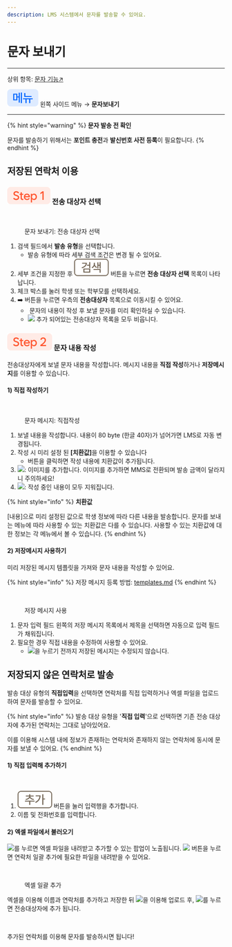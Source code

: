 ```yaml
---
description: LMS 시스템에서 문자를 발송할 수 있어요.
---
```


# 문자 보내기

***

상위 항목: [문자 기능↗](./)

![](../../.gitbook/assets/chip_menu.svg) 왼쪽 사이드 메뉴 → **문자보내기**

***

{% hint style="warning" %}
**문자 발송 전 확인**

문자를 발송하기 위해서는 **포인트 충전**과 **발신번호 사전 등록**이 필요합니다.
{% endhint %}

## 저장된 연락처 이용

### ![](../../.gitbook/assets/chip_step1.svg) 전송 대상자 선택

<figure><img src="../../.gitbook/assets/문자보내기_전송대상자 선택.png" alt=""><figcaption><p>문자 보내기: 전송 대상자 선택</p></figcaption></figure>

1. 검색 필드에서 **발송 유형**을 선택합니다.
   * 발송 유형에 따라 세부 검색 조건은 변경 될 수 있어요.
2. 세부 조건을 지정한 후 <img src="../../.gitbook/assets/Btn_Search.svg" alt="" data-size="original"> 버튼을 누르면 **전송 대상자 선택** 목록이 나타납니다.&#x20;
3. 체크 박스를 눌러 학생 또는 학부모를 선택하세요.
4. &#x20;➡️ 버튼을 누르면 우측의 **전송대상자** 목록으로 이동시킬 수 있어요.
   * <img src="../../.gitbook/assets/btn_미리보기.svg" alt="" data-size="original"> 문자의 내용이 작성 후 보낼 문자를 미리 확인하실 수 있습니다.
   * ![](../../.gitbook/assets/Btn_목록비우기.svg) 추가 되어있는 전송대상자 목록을 모두 비웁니다.

### ![](../../.gitbook/assets/chip_step2.svg) 문자 내용 작성

전송대상자에게 보낼 문자 내용을 작성합니다. 메시지 내용을 **직접 작성**하거나 **저장메시지**를 이용할 수 있습니다.

#### 1) 직접 작성하기

<figure><img src="../../.gitbook/assets/문자메시지 작성.png" alt=""><figcaption><p>문자 메시지: 직접작성</p></figcaption></figure>

1. 보낼 내용을 작성합니다. 내용이 80 byte (한글 40자)가 넘어가면 LMS로 자동 변경됩니다.
2. 작성 시 미리 설정 된 **\[치환값]**&#xC744; 이용할 수 있습니다
   * 버튼을 클릭하면 작성 내용에 치환값이 추가됩니다.
3. ![](../../.gitbook/assets/btn_첨부파일.svg): 이미지를 추가합니다. 이미지를 추가하면 MMS로 전환되며 발송 금액이 달라지니 주의하세요!
4. ![](../../.gitbook/assets/Btn_다시작성.svg): 작성 중인 내용이 모두 지워집니다.&#x20;

{% hint style="info" %}
**치환값**

\[내용]으로 미리 설정된 값으로 학생 정보에 따라 다른 내용을 발송합니다. 문자를 보내는 메뉴에 따라 사용할 수 있는 치환값은 다를 수 있습니다. 사용할 수 있는 치환값에 대한 정보는 각 메뉴에서 볼 수 있습니다.
{% endhint %}

#### 2) 저장메시지 사용하기

미리 저장된 메시지 템플릿을 가져와 문자 내용을 작성할 수 있어요.&#x20;

{% hint style="info" %}
저장 메시지 등록 방법: [templates.md](templates.md "mention")
{% endhint %}

<figure><img src="../../.gitbook/assets/저장메시지 사용.png" alt=""><figcaption><p>저장 메시지 사용</p></figcaption></figure>

1. 문자 입력 필드 왼쪽의 저장 메시지 목록에서 제목을 선택하면 자동으로 입력 필드가 채워집니다.&#x20;
2. 필요한 경우 직접 내용을 수정하여 사용할 수 있어요.
   * ![](../../.gitbook/assets/Btn_문자저장.svg)을 누르기 전까지 저장된 메시지는 수정되지 않습니다.

## 저장되지 않은 연락처로 발송

발송 대상 유형의 **직접입력**을 선택하면 연락처를 직접 입력하거나 엑셀 파일을 업로드 하여 문자를 발송할 수 있어요.

{% hint style="info" %}
발송 대상 유형을 '**직접 입력**'으로 선택하면 기존 전송 대상자에 추가된 연락처는 그대로 남아있어요.

이를 이용해 시스템 내에 정보가 존재하는 연락처와 존재하지 않는 연락처에 동시에 문자를 보낼 수 있어요.
{% endhint %}

#### 1) 직접 입력해 추가하기

<figure><img src="../../.gitbook/assets/직접입력.png" alt=""><figcaption></figcaption></figure>

1. ![](../../.gitbook/assets/Btn_Add.svg) 버튼을 눌러 입력행을 추가합니다.
2. 이름 및 전화번호를 입력합니다.

#### 2) 엑셀 파일에서 불러오기

![](../../.gitbook/assets/Btn_엑셀일괄추가.svg)를 누르면 엑셀 파일을 내려받고 추가할 수 있는 팝업이 노출됩니다. ![](../../.gitbook/assets/Btn_샘플엑셀.svg) 버튼을 누르면 연락처 일괄 추가에 필요한 파일을 내려받을 수 있어요.

<div align="left"><figure><img src="../../.gitbook/assets/엑셀일괄추가.png" alt="" width="563"><figcaption><p>엑셀 일괄 추가</p></figcaption></figure></div>

엑셀을 이용해 이름과 연락처를 추가하고 저장한 뒤 ![](<../../.gitbook/assets/Btn_파일 선택.svg>)을 이용해 업로드 후, ![](<../../.gitbook/assets/Btn_엑셀 자료 추가.svg>)를 누르면 전송대상자에 추가 됩니다.

<div align="left"><figure><img src="../../.gitbook/assets/엑셀파일연락처.png" alt="" width="563"><figcaption></figcaption></figure></div>

추가된 연락처를 이용해 문자를 발송하시면 됩니다!
